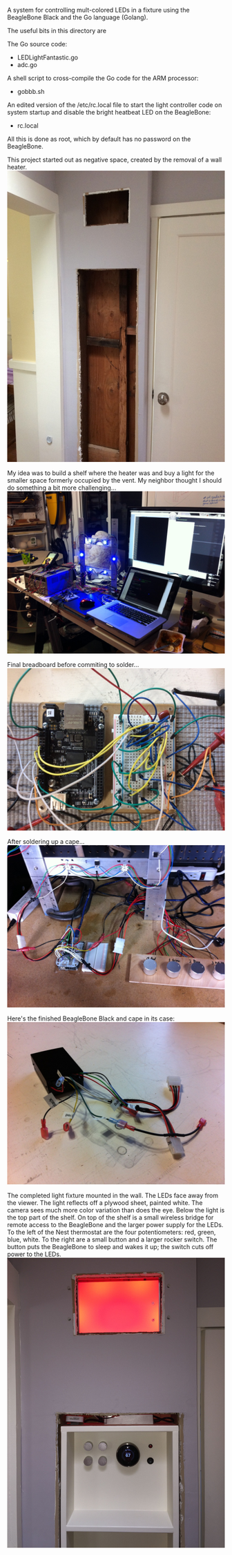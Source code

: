 A system for controlling mult-colored LEDs in a fixture using the BeagleBone Black
and the Go language (Golang). 

The useful bits in this directory are 

The Go source code:

 - LEDLightFantastic.go
 - adc.go

A shell script to cross-compile the Go code for the ARM processor:

 - gobbb.sh

An edited version of the /etc/rc.local file to start the light controller code on system
startup and disable the bright heatbeat LED on the BeagleBone:

 - rc.local

All this is done as root, which by default has no password on the BeagleBone.

This project started out as negative space, created by the removal of a wall heater. 
![Project inspiration](/images/hole_formerly_known_as_heater.jpg)

My idea was to build a shelf where the heater was and buy a light for the smaller
space formerly occupied by the vent. My neighbor thought I should do something a bit more challenging...
![Development](/images/bbb_development.jpg)

Final breadboard before commiting to solder...
![Beagle Bone ready to solder](/images/ready_to_solder.jpg)

After soldering up a cape...
![Beagle Bone soldered](/images/soldered.jpg)

Here's the finished BeagleBone Black and cape in its case:
![Beagle Bone ready to install](/images/bbb_finished.jpg)

The completed light fixture mounted in the wall. The LEDs face away from the viewer. The light reflects off a plywood sheet, painted white. The camera sees much more color variation than does the eye. Below the light is the top part of the shelf. On top of the shelf is a small wireless bridge for remote access to the BeagleBone and the larger power supply for the LEDs. To the left of the Nest thermostat are the four potentiometers: red, green, blue, white. To the right are a small button and a larger rocker switch. The button puts the BeagleBone to sleep and wakes it up; the switch cuts off power to the LEDs.
![Installed](/images/in_place.jpg)
